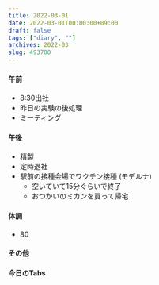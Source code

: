 ```yaml
---
title: 2022-03-01
date: 2022-03-01T00:00:00+09:00
draft: false
tags: ["diary", ""]
archives: 2022-03
slug: 493700
---
```

#### 午前
- 8:30出社
- 昨日の実験の後処理
- ミーティング
#### 午後
- 精製
- 定時退社
- 駅前の接種会場でワクチン接種 (モデルナ)
  - 空いていて15分ぐらいで終了
  - おつかいのミカンを買って帰宅
#### 体調
- 80
#### その他
#### 今日のTabs